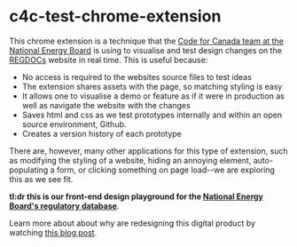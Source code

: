 # c4c-test-chrome-extension 

<p>This chrome extension is a technique that the <a href="https://medium.com/code-for-canada/meet-the-2019-code-for-canada-fellows-6291c60a32ef">Code for Canada team at the National Energy Board</a> is using to visualise and test design changes on the <a href="https://apps.neb-one.gc.ca/REGDOCS/">REGDOCs</a> website in real time. This is useful because: </p>

<ul>
 <li>No access is required to the websites source files to test ideas</li>
 <li>The extension shares assets with the page, so matching styling is easy</li>
 <li>It allows one to visualise a demo or feature as if it were in production as well as navigate the website with the changes</li>
 <li>Saves html and css as we test prototypes internally and within an open source environment,  Github.</li>
 <li>Creates a version history of each prototype</li>
 </ul>

<p>There are, however, many other applications for this type of extension, such as modifying the styling of a website, hiding an annoying element, auto-populating a form, or clicking something on page load--we are exploring this as we see fit.</p>
<p><strong>tl:dr this is our front-end design playground for the <a href="https://apps.neb-one.gc.ca/REGDOCS/">National Energy Board's regulatory database</a></strong>.</p>
<p>Learn more about about why are redesigning this digital product by watching <a href="https://www.youtube.com/watch?v=ymCTBJWSkE8>this video</a>. Several key lines of code were inspired by <a href="https://blog.lateral.io/2016/04/create-chrome-extension-modify-websites-html-css/">this blog post</a>.</p>


